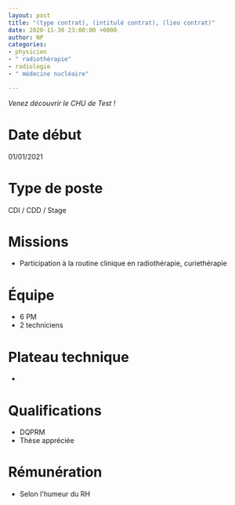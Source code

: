 ```yaml
---
layout: post
title: "(type contrat), (intitulé contrat), (lieu contrat)"
date: 2020-11-30 23:00:00 +0000
author: NP
categories:
- physicien
- " radiothérapie"
- radiologie
- " médecine nucléaire"

---
```

_Venez découvrir le CHU de Test !_

<!--more-->

# Date début

01/01/2021

# Type de poste

CDI / CDD / Stage

# Missions

* Participation à la routine clinique en radiothérapie, curiethérapie

# Équipe

* 6 PM
* 2 techniciens

# Plateau technique

* 

# Qualifications

* DQPRM
* Thèse appréciée

# Rémunération

* Selon l'humeur du RH
